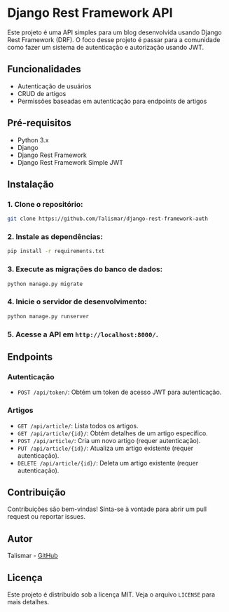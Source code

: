 # Django Rest Framework API

Este projeto é uma API simples para um blog desenvolvida usando Django Rest Framework (DRF). O foco desse projeto é passar para a comunidade como fazer um sistema de autenticação e autorização usando JWT.

## Funcionalidades

- Autenticação de usuários
- CRUD de artigos
- Permissões baseadas em autenticação para endpoints de artigos

## Pré-requisitos

- Python 3.x
- Django
- Django Rest Framework
- Django Rest Framework Simple JWT

## Instalação

### 1. Clone o repositório:

```sh
git clone https://github.com/Talismar/django-rest-framework-auth
```

### 2. Instale as dependências:


```sh
pip install -r requirements.txt
```


### 3. Execute as migrações do banco de dados:

```sh
python manage.py migrate
```

### 4. Inicie o servidor de desenvolvimento:

```sh
python manage.py runserver
```

### 5. Acesse a API em `http://localhost:8000/`.

## Endpoints

### Autenticação

- `POST /api/token/`: Obtém um token de acesso JWT para autenticação.

### Artigos

- `GET /api/article/`: Lista todos os artigos.
- `GET /api/article/{id}/`: Obtém detalhes de um artigo específico.
- `POST /api/article/`: Cria um novo artigo (requer autenticação).
- `PUT /api/article/{id}/`: Atualiza um artigo existente (requer autenticação).
- `DELETE /api/article/{id}/`: Deleta um artigo existente (requer autenticação).

## Contribuição

Contribuições são bem-vindas! Sinta-se à vontade para abrir um pull request ou reportar issues.

## Autor

Talismar - [GitHub](https://github.com/Talismar)

## Licença

Este projeto é distribuído sob a licença MIT. Veja o arquivo `LICENSE` para mais detalhes.
